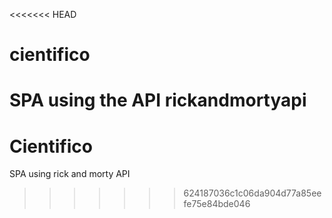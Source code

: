 <<<<<<< HEAD
# cientifico
SPA using the API rickandmortyapi
=======
# Cientifico
SPA using rick and morty API
>>>>>>> 624187036c1c06da904d77a85eefe75e84bde046
